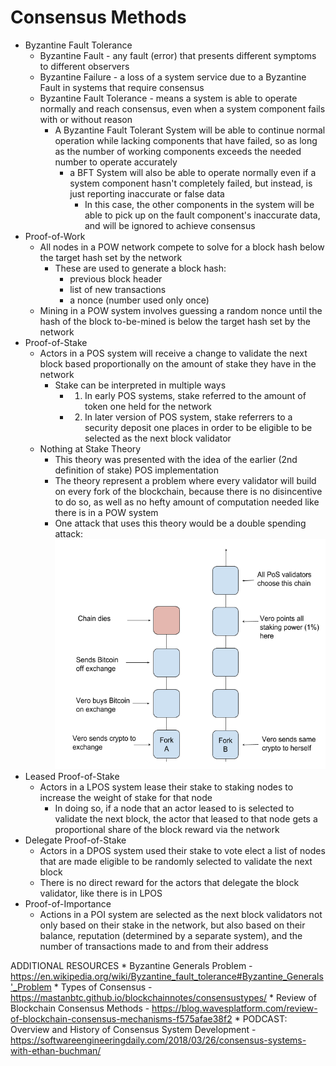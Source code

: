# Consensus Methods

* Byzantine Fault Tolerance
    * Byzantine Fault - any fault (error) that presents different symptoms to different observers
    * Byzantine Failure - a loss of a system service due to a Byzantine Fault in systems that require consensus
    * Byzantine Fault Tolerance - means a system is able to operate normally and reach consensus, even when a system component fails with or without reason
        * A Byzantine Fault Tolerant System will be able to continue normal operation while lacking components that have failed, so as long as the number of working components exceeds the needed number to operate accurately
            * a BFT System will also be able to operate normally even if a system component hasn't completely failed, but instead, is just reporting inaccurate or false data
                * In this case, the other components in the system will be able to pick up on the fault component's inaccurate data, and will be ignored to achieve consensus
* Proof-of-Work
    * All nodes in a POW network compete to solve for a block hash below the target hash set by the network
        * These are used to generate a block hash:
            * previous block header
            * list of new transactions
            * a nonce (number used only once)
    * Mining in a POW system involves guessing a random nonce until the hash of the block to-be-mined is below the target hash set by the network 
* Proof-of-Stake
    * Actors in a POS system will receive a change to validate the next block based proportionally on the amount of stake they have in the network
        * Stake can be interpreted in multiple ways
            * 1. In early POS systems, stake referred to the amount of token one held for the network
            * 2. In later version of POS system, stake referrers to a security deposit one places in order to be eligible to be selected as the next block validator
    * Nothing at Stake Theory
        * This theory was presented with the idea of the earlier (2nd definition of stake) POS implementation
        * The theory represent a problem where every validator will build on every fork of the blockchain, because there is no disincentive to do so, as well as no hefty amount of computation needed like there is in a POW system
        * One attack that uses this theory would be a double spending attack:
        ![Proof of Stake Attack](./images/proof-of-stake-attack.png)
* Leased Proof-of-Stake
    * Actors in a LPOS system lease their stake to staking nodes to increase the weight of stake for that node
        * In doing so, if a node that an actor leased to is selected to validate the next block, the actor that leased to that node gets a proportional share of the block reward via the network
* Delegate Proof-of-Stake
    * Actors in a DPOS system used their stake to vote elect a list of nodes that are made eligible to be randomly selected to validate the next block
    * There is no direct reward for the actors that delegate the block validator, like there is in LPOS
* Proof-of-Importance
    * Actions in a POI system are selected as the next block validators not only based on their stake in the network, but also based on their balance, reputation (determined by a separate system), and the number of transactions made to and from their address

ADDITIONAL RESOURCES
    * Byzantine Generals Problem - https://en.wikipedia.org/wiki/Byzantine_fault_tolerance#Byzantine_Generals'_Problem
    * Types of Consensus - https://mastanbtc.github.io/blockchainnotes/consensustypes/
    * Review of Blockchain Consensus Methods - https://blog.wavesplatform.com/review-of-blockchain-consensus-mechanisms-f575afae38f2
    * PODCAST: Overview and History of Consensus System Development - https://softwareengineeringdaily.com/2018/03/26/consensus-systems-with-ethan-buchman/